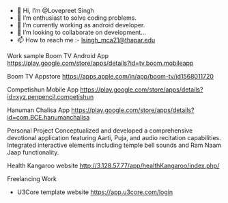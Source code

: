 - 👋 Hi, I’m @Lovepreet Singh
- 👀 I’m enthusiast to solve coding problems.
- 🌱 I’m currently working as android developer.
- 💞️ I’m looking to collaborate on development...
- 📫 How to reach me :- lsingh_mca21@thapar.edu

Work sample
Boom TV Android App https://play.google.com/store/apps/details?id=tv.boom.mobileapp

Boom TV Appstore https://apps.apple.com/in/app/boom-tv/id1568011720

Competishun Mobile App https://play.google.com/store/apps/details?id=xyz.penpencil.competishun

Hanuman Chalisa App https://play.google.com/store/apps/details?id=com.BCE.hanumanchalisa

Personal Project Conceptualized and developed a comprehensive devotional application featuring Aarti, Puja, and audio recitation capabilities. Integrated interactive elements including temple bell sounds and Ram Naam Jaap functionality.

Health Kangaroo website http://3.128.57.77/app/healthKangaroo/index.php/

Freelancing Work 
- U3Core template website https://app.u3core.com/login
